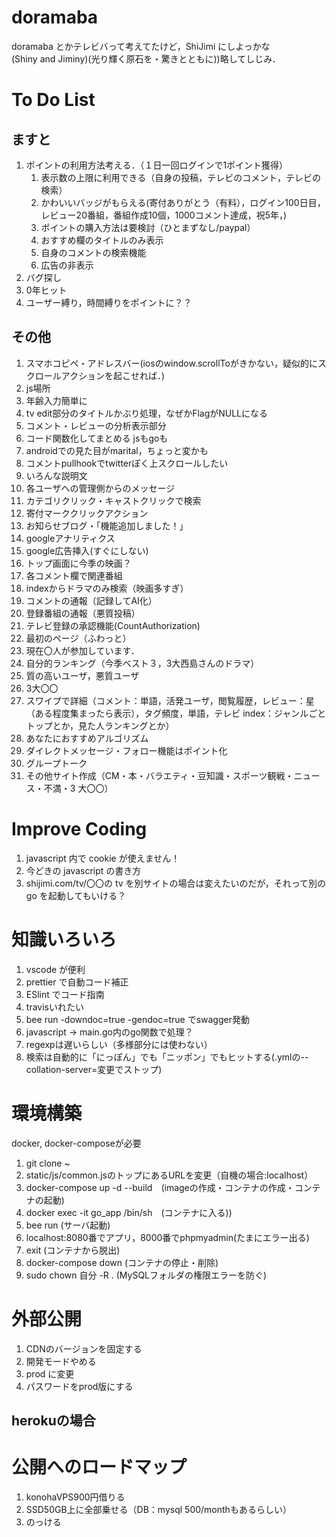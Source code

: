 # doramaba

doramaba とかテレビバって考えてたけど，ShiJimi にしよっかな  
(Shiny and Jiminy)(光り輝く原石を・驚きとともに))略してしじみ．

# To Do List
## ますと
1. ポイントの利用方法考える．（１日一回ログインで1ポイント獲得）
    1. 表示数の上限に利用できる（自身の投稿，テレビのコメント，テレビの検索）
    1. かわいいバッジがもらえる(寄付ありがとう（有料），ログイン100日目，レビュー20番組，番組作成10個，1000コメント達成，祝5年，)
    1. ポイントの購入方法は要検討（ひとまずなし/paypal）
    1. おすすめ欄のタイトルのみ表示
    1. 自身のコメントの検索機能
    1. 広告の非表示
1. バグ探し
1. 0年ヒット
1. ユーザー縛り，時間縛りをポイントに？？

## その他
1. スマホコピペ・アドレスバー(iosのwindow.scrollToがきかない，疑似的にスクロールアクションを起こせれば．)
1. js場所
1. 年齢入力簡単に
1. tv edit部分のタイトルかぶり処理，なぜかFlagがNULLになる
1. コメント・レビューの分析表示部分
1. コード関数化してまとめる jsもgoも
1. androidでの見た目がmarital，ちょっと変かも
1. コメントpullhookでtwitterぽく上スクロールしたい
1. いろんな説明文
1. 各ユーザへの管理側からのメッセージ
1. カテゴリクリック・キャストクリックで検索
1. 寄付マーククリックアクション
1. お知らせブログ・「機能追加しました！」
1. googleアナリティクス
1. google広告挿入(すぐにしない)
1. トップ画面に今季の映画？
1. 各コメント欄で関連番組
1. indexからドラマのみ検索（映画多すぎ）
1. コメントの通報（記録してAI化）
1. 登録番組の通報（悪質投稿）
1. テレビ登録の承認機能(CountAuthorization)
1. 最初のページ（ふわっと）
1. 現在〇人が参加しています．
1. 自分的ランキング（今季ベスト３，3大西島さんのドラマ）
1. 質の高いユーザ，悪質ユーザ
1. 3大〇〇
1. スワイプで詳細（コメント：単語，活発ユーザ，閲覧履歴，レビュー：星（ある程度集まったら表示），タグ頻度，単語，テレビ index：ジャンルごとトップとか，見た人ランキングとか）
1. あなたにおすすめアルゴリズム
1. ダイレクトメッセージ・フォロー機能はポイント化
1. グループトーク
1. その他サイト作成（CM・本・バラエティ・豆知識・スポーツ観戦・ニュース・不満・3 大〇〇）

# Improve Coding
1. javascript 内で cookie が使えません！
1. 今どきの javascript の書き方
1. shijimi.com/tv/〇〇の tv を別サイトの場合は変えたいのだが，それって別の go を起動してもいける？

# 知識いろいろ
1. vscode が便利
1. prettier で自動コード補正
1. ESlint でコード指南
1. travisいれたい
1. bee run -downdoc=true -gendoc=true でswagger発動
1. javascript → main.go内のgo関数で処理？
1. regexpは遅いらしい（多様部分には使わない）
1. 検索は自動的に「にっぽん」でも「ニッポン」でもヒットする(.ymlの--collation-server=変更でストップ)

# 環境構築
docker, docker-composeが必要
1. git clone ~
1. static/js/common.jsのトップにあるURLを変更（自機の場合:localhost）
1. docker-compose up -d --build　(imageの作成・コンテナの作成・コンテナの起動)
1. docker exec -it go_app /bin/sh　(コンテナに入る))
1. bee run (サーバ起動)
1. localhost:8080番でアプリ，8000番でphpmyadmin(たまにエラー出る)
1. exit (コンテナから脱出)
1. docker-compose down (コンテナの停止・削除)
1. sudo chown 自分 -R . (MySQLフォルダの権限エラーを防ぐ)

# 外部公開
1. CDNのバージョンを固定する
1. 開発モードやめる
1. prod に変更
1. パスワードをprod版にする

## herokuの場合

# 公開へのロードマップ
1. konohaVPS900円借りる
1. SSD50GB上に全部乗せる（DB：mysql 500/monthもあるらしい）
1. のっける